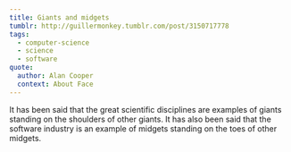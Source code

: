 ```yaml
---
title: Giants and midgets
tumblr: http://guillermonkey.tumblr.com/post/3150717778
tags:
  - computer-science
  - science
  - software
quote:
  author: Alan Cooper
  context: About Face
---
```


It has been said that the great scientific disciplines are examples of giants standing on the shoulders of other giants. It has also been said that the software industry is an example of midgets standing on the toes of other midgets.
